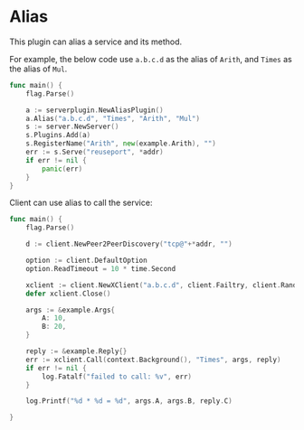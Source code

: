# Alias

This plugin can alias a service and its method.

For example, the below code use `a.b.c.d` as the alias of `Arith`, and `Times` as the alias of `Mul`.

```go
func main() {
	flag.Parse()

	a := serverplugin.NewAliasPlugin()
	a.Alias("a.b.c.d", "Times", "Arith", "Mul")
	s := server.NewServer()
	s.Plugins.Add(a)
	s.RegisterName("Arith", new(example.Arith), "")
	err := s.Serve("reuseport", *addr)
	if err != nil {
		panic(err)
	}
}
```


Client can use alias to call the service:

```go
func main() {
	flag.Parse()

	d := client.NewPeer2PeerDiscovery("tcp@"+*addr, "")

	option := client.DefaultOption
	option.ReadTimeout = 10 * time.Second

	xclient := client.NewXClient("a.b.c.d", client.Failtry, client.RandomSelect, d, option)
	defer xclient.Close()

	args := &example.Args{
		A: 10,
		B: 20,
	}

	reply := &example.Reply{}
	err := xclient.Call(context.Background(), "Times", args, reply)
	if err != nil {
		log.Fatalf("failed to call: %v", err)
	}

	log.Printf("%d * %d = %d", args.A, args.B, reply.C)

}
```